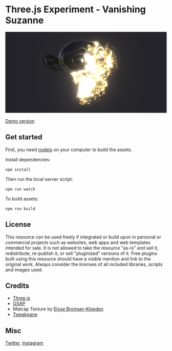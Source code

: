 # Three.js Experiment - Vanishing Suzanne

![Preview Vanishing Suzanne](https://github.com/Aqro/threejs-vanishing-suzanne/blob/44c79dc5f14d3c2c1049c9de666831bd7f8e7a25/src/img/preview.jpg)

[Demo version](https://adinunz.io/vanishingsuzanne/)

## Get started

First, you need [nodejs](https://nodejs.org/en/) on your computer to build the assets.

Install dependencies:

```
npm install
```

Then run the local server script:
```
npm run watch
```

To build assets:
```
npm run build
```

## License

This resource can be used freely if integrated or build upon in personal or commercial projects such as websites, web apps and web templates intended for sale. It is not allowed to take the resource "as-is" and sell it, redistribute, re-publish it, or sell "pluginized" versions of it. Free plugins built using this resource should have a visible mention and link to the original work. Always consider the licenses of all included libraries, scripts and images used.

## Credits

- [Three.js](https://threejs.org/)
- [GSAP](https://greensock.com/docs/v3/GSAP)
- Matcap Texture by [Elyse Bromser-Kloeden](https://www.artstation.com/artwork/ye4bx)
- [Tweakpane](https://cocopon.github.io/tweakpane/)

## Misc

[Twitter](https://twitter.com/aqro), [Instagram](https://www.instagram.com/aqro/)
